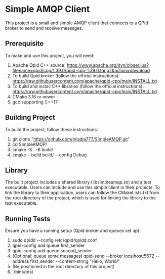 # Simple AMQP Client

This project is a small and simple AMQP client that connects to a QPid broker to send and receive messages.

## Prerequisite

To make and use this project, you will need:
1. Apache Qpid C++ source: https://www.apache.org/dyn/closer.lua?filename=qpid/cpp/1.39.0/qpid-cpp-1.39.0.tar.gz&action=download
2. To build Qpid broker (follow the official instructions): https://raw.githubusercontent.com/apache/qpid-cpp/main/INSTALL.txt
3. To build and install C++ libraries (follow the official instructions): https://raw.githubusercontent.com/apache/qpid-cpp/main/INSTALL.txt
4. CMake 3.16 or newer
5. gcc supporting C++17

## Building Project

To build the project, follow these instructions:
1. git clone "https://github.com/mladja777/SimpleAMQP.git"
2. cd SimpleAMQP/
3. cmake -S . -B build/
4. cmake --build build/ --config Debug

## Library

The built project includes a shared library (libsimpleamqp.so) and a test executable.
Users can include and use this simple client in their projects.
To link the library to their application, users can follow the CMakeLists.txt from the root directory of the project, which is used for linking the library to the test executable.

## Running Tests

Ensure you have a running setup (Qpid broker and queues set up):
1. sudo qpidd --config /etc/qpid/qpidd.conf
2. qpid-config add queue first_sender
3. qpid-config add queue second_sender
4. (Optional: queue some messages) qpid-send --broker localhost:5672 --address first_sender --content-string "Hello, World!"
5. (Be positioned in the root directory of this project)
6. ./bins/test
